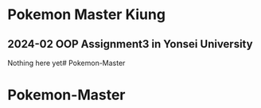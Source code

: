 # Pokemon Master Kiung
## 2024-02 OOP Assignment3 in Yonsei University

Nothing here yet# Pokemon-Master
# Pokemon-Master
